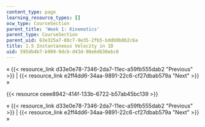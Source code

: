 ```yaml
---
content_type: page
learning_resource_types: []
ocw_type: CourseSection
parent_title: 'Week 1: Kinematics'
parent_type: CourseSection
parent_uid: 63e325a7-80c7-9e35-2fb5-bddb9b8b2c6a
title: 1.5 Instantaneous Velocity in 1D
uid: 595db4b7-b909-9dcb-d43d-98e6d638ebc0
---
```


« {{< resource_link d33e0e78-7346-2da7-11ec-a59fb555dab2 "Previous" >}} | {{< resource_link e2ff4dd6-34aa-9891-22c6-cf27dbab579a "Next" >}} »

{{< resource ceee8942-414f-133b-6722-b57ab45bc139 >}}

« {{< resource_link d33e0e78-7346-2da7-11ec-a59fb555dab2 "Previous" >}} | {{< resource_link e2ff4dd6-34aa-9891-22c6-cf27dbab579a "Next" >}} »